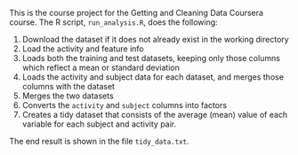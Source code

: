 

<p>This is the course project for the Getting and Cleaning Data Coursera course.
The R script, <code>run_analysis.R</code>, does the following:</p>

<ol>
<li>Download the dataset if it does not already exist in the working directory</li>
<li>Load the activity and feature info</li>
<li>Loads both the training and test datasets, keeping only those columns which
reflect a mean or standard deviation</li>
<li>Loads the activity and subject data for each dataset, and merges those
columns with the dataset</li>
<li>Merges the two datasets</li>
<li>Converts the <code>activity</code> and <code>subject</code> columns into factors</li>
<li>Creates a tidy dataset that consists of the average (mean) value of each
variable for each subject and activity pair.</li>
</ol>

<p>The end result is shown in the file <code>tidy_data.txt</code>.</p>
